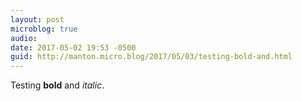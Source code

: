 ```yaml
---
layout: post
microblog: true
audio: 
date: 2017-05-02 19:53 -0500
guid: http://manton.micro.blog/2017/05/03/testing-bold-and.html
---
```

Testing **bold** and _italic_.

